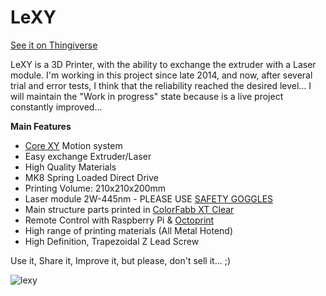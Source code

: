 # LeXY
  [See it on Thingiverse](http://www.thingiverse.com/thing:1091671)

LeXY is a 3D Printer, with the ability to exchange the extruder with a Laser module. I'm working in this project since late 2014, and now, after several trial and error tests, I think that the reliability reached the desired level... I will maintain the "Work in progress" state because is a live project constantly improved... 

**Main Features**
* [Core XY](http://www.corexy.com) Motion system
* Easy exchange Extruder/Laser
* High Quality Materials
* MK8 Spring Loaded Direct Drive
* Printing Volume: 210x210x200mm
* Laser module 2W-445nm - PLEASE USE [SAFETY GOGGLES](http://odicforce.com/epages/05c54fb6-7778-4d36-adc0-0098b2af7c4e.sf/en_GB/?ObjectPath=/Shops/05c54fb6-7778-4d36-adc0-0098b2af7c4e/Products/OFL52)
* Main structure parts printed in [ColorFabb XT Clear](http://colorfabb.com/xt)
* Remote Control with Raspberry Pi & [Octoprint](http://octoprint.org)
* High range of printing materials (All Metal Hotend)
* High Definition, Trapezoidal Z Lead Screw

Use it, Share it, Improve it, but please, don't sell it... ;)

![lexy](http://thingiverse-production-new.s3.amazonaws.com/renders/19/48/f0/85/bf/IMG_1615_preview_featured.JPG)

